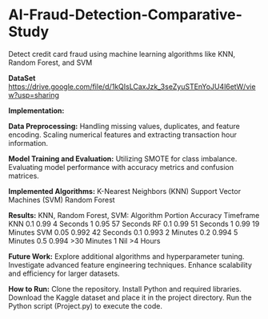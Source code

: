 # AI-Fraud-Detection-Comparative-Study
Detect credit card fraud using machine learning algorithms like KNN, Random Forest, and SVM

 **DataSet**
https://drive.google.com/file/d/1kQIsLCaxJzk_3seZyuSTEnYoJU4l6etW/view?usp=sharing

**Implementation:**

**Data Preprocessing:**
Handling missing values, duplicates, and feature encoding.
Scaling numerical features and extracting transaction hour information.

**Model Training and Evaluation:**
Utilizing SMOTE for class imbalance.
Evaluating model performance with accuracy metrics and confusion matrices.

**Implemented Algorithms:**
K-Nearest Neighbors (KNN)
Support Vector Machines (SVM)
Random Forest

**Results:**
KNN, Random Forest, SVM:
Algorithm  Portion  Accuracy  Timeframe
KNN        0.1      0.99      4 Seconds
           1        0.95      57 Seconds
RF         0.1      0.99      51 Seconds
           1        0.99      19 Minutes
SVM        0.05     0.992     42 Seconds
           0.1      0.993     2 Minutes
           0.2      0.994     5 Minutes
           0.5      0.994     >30 Minutes
           1        Nil       >4 Hours

**Future Work:**
Explore additional algorithms and hyperparameter tuning.
Investigate advanced feature engineering techniques.
Enhance scalability and efficiency for larger datasets.

**How to Run:**
Clone the repository.
Install Python and required libraries.
Download the Kaggle dataset and place it in the project directory.
Run the Python script (Project.py) to execute the code.
